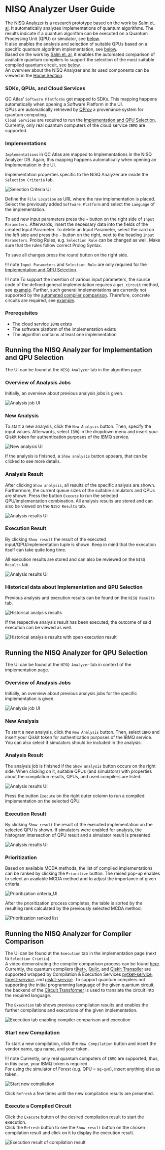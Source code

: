 
# NISQ Analyzer User Guide
The [NISQ Analyzer](https://github.com/UST-QuAntiL/nisq-analyzer) is a research prototype based on the work by [Salm et. al](https://link.springer.com/chapter/10.1007/978-3-030-64846-6_5). 
It automatically analyzes implementations of quantum algorithms. 
The results indicate if a quantum algorithm can be executed on a Quantum Processing Unit (QPU) or simulator, see [below](#running-the-nisq-analyzer-for-implementation-and-qpu-selection).  
It also enables the analysis and selection of suitable QPUs based on a specific quantum algorithm implementation, see [below](#running-the-nisq-analyzer-for-qpu-selection).  
Based on the work by [Salm et. al](https://link.springer.com/chapter/10.1007/978-3-030-87568-8_4), it enables the automated comparison of available quantum compilers to support the selection of the most suitable compiled quantum circuit, see [below](#running-the-nisq-analyzer-for-compiler-comparison).  
An overview about the NISQ Analyzer and its used components can be viewed in the [Home Section](../index.md).

### SDKs, QPUs, and Cloud Services

QC Atlas' `Software Platforms` get mapped to SDKs. 
This mapping happens automatically when opening a Software Platform in the UI.   
QPUs are automatically retrieved by [QProv](https://github.com/UST-QuAntiL/qprov) a provenance system for quantum computing.   
`Cloud Services` are required to run the [Implementation and QPU Selection](#running-the-nisq-analyzer-for-implementation-and-qpu-selection).  
Currently, only real quantum computers of the cloud service `IBMQ` are supported.

### Implementations

`Implementations` in QC Atlas are mapped to Implementations in the NISQ Analyzer DB.
Again, this mapping happens automatically when opening an Implementation in the UI.

Implementation properties specific to the NISQ Analyzer are inside the `Selection Criteria` tab.

![Selection Criteria UI](./images/nisq_analyzer/implementation_selectionCriteria.png)

Define the `File Location` as URL where the raw implementation is placed.
Select the previously added `Software Platform` and select the `Language` of the implementation. 

To add new input parameters press the `+` button on the right side of `Input Parameters`. Afterwards, insert the necessary data into the fields of the created Input Parameter.
To delete an Input Parameter, select the card on the left side and press the `-` button on the right, next to the heading `Input Parameters`.
Prolog Rules, e.g. `Selection Rule` can be changed as well. Make sure that the rules follow correct Prolog Syntax.

To save all changes press the round button on the right side.

!!! note 
    `Input Parameters` and `Selection Rule` are only required for the [Implementation and QPU Selection](#running-the-nisq-analyzer-for-implementation-and-qpu-selection).  
    
!!! note 
    To support the insertion of various input parameters, the source code of the defined general implementation requires a `get_circuit` method, see [example](https://raw.githubusercontent.com/UST-QuAntiL/nisq-analyzer-content/master/example-implementations/Shor/shor-general-qiskit.py). Further, such general implementations are currently not supported by the [automated compiler comparison](#running-the-nisq-analyzer-for-compiler-comparison). Therefore, concrete circuits are required, see [example](https://raw.githubusercontent.com/UST-QuAntiL/nisq-analyzer-content/master/compiler-selection/Shor/shor-fix-15-qiskit.py).

### Prerequisites

* The cloud service `IBMQ` exists
* The software platform of the implementation exists
* The algorithm contains at least one implementation

## Running the NISQ Analyzer for Implementation and QPU Selection

The UI can be found at the `NISQ Analyzer` tab in the algorithm page.

### Overview of Analysis Jobs

Initially, an overview about previous analysis jobs is given.

![Analysis job UI](./images/nisq_analyzer/analysis-jobs-overview.png)

### New Analysis

To start a new analysis, click the `New Analysis` button.
Then, specify the input values. Afterwards, select `IBMQ` in the dropdown menu and insert your Qiskit token for authentication purposes of the IBMQ service.

![New analysis UI](./images/nisq_analyzer/new-analysis.png)

If the analysis is finished, a `Show analysis` button appears, that can be clicked to see more details.

### Analysis Result

After clicking `Show analysis`, all results of the specific analysis are shown. 
Furthermore, the current queue sizes of the suitable simulators and QPUs are shown.
Press the button `Execute` to run the selected QPU/implementation combination.
All analysis results are stored and can also be viewed on the `NISQ Results` tab.

![Analysis results UI](./images/nisq_analyzer/analysis-overview.png)

### Execution Result

By clicking `Show result` the result of the executed input/QPU/implementation tuple is shown.
Keep in mind that the execution itself can take quite long time.

All execution results are stored and can also be reviewed on the `NISQ Results` tab.

![Analysis results UI](./images/nisq_analyzer/analysis-execution-result.png)

### Historical data about Implementation and QPU Selection

Previous analysis and execution results can be found on the `NISQ Results` tab.

![Historical analysis results](./images/nisq_analyzer/results.png)

If the respective analysis result has been executed, the outcome of said execution can be viewed as well.

![Historical analysis results with open execution result](./images/nisq_analyzer/results_open.png)

## Running the NISQ Analyzer for QPU Selection

The UI can be found at the `NISQ Analyzer` tab in context of the implementation page.

### Overview of Analysis Jobs

Initially, an overview about previous analysis jobs for the specific implementation is given.

![Analysis job UI](./images/nisq_analyzer/implementation-analysis-jobs-overview.png)

### New Analysis

To start a new analysis, click the `New Analysis` button.
Then, select `IBMQ` and insert your Qiskit token for authentication purposes of the IBMQ service.
You can also select if simulators should be included in the analysis.

### Analysis Result

The analysis job is finished if the ``Show analysis`` button occurs on the right side.
When clicking on it, suitable QPUs (and simulators) with properties about the compilation results, QPUs, and used compilers are listed.

![Analysis results UI](./images/nisq_analyzer/implementation-analysis-result.png)

Press the button `Execute` on the right outer column to run a compiled implementation on the selected QPU.

### Execution Result

By clicking `Show result` the result of the executed implementation on the selected QPU is shown.
If simulators were enabled for analysis, the histogram intersection of QPU result and a simulator result is presented.

![Analysis results UI](./images/nisq_analyzer/implementation-qpu-execution-result.png)

### Prioritization

Based on available MCDA methods, the list of compiled implementations can be ranked by clicking the `Prioritize` button.
The raised pop-up enables to select an available MCDA method and to adjust the importance of given criteria.

![Prioritization criteria_UI](./images/nisq_analyzer/implementation-analysis-mcda-criteria.png)

After the prioritization process completes, the table is sorted by the resulting rank calculated by the previously selected MCDA method.

![Prioritization ranked list](./images/nisq_analyzer/implementation-analysis-prioritized-list.png)

## Running the NISQ Analyzer for Compiler Comparison

The UI can be found at the `Execution` tab in the implementation page (next to `Selection Crietia`).  
A video demonstrating the compiler comparison process can be found [here](https://www.youtube.com/watch?v=I5l8vaA-zO8&feature=youtu.be).
Currently, the quantum compilers [t|ket>](https://github.com/CQCL/pytket), [Quilc](https://github.com/rigetti/quilc), and [Qiskit Transpiler](https://github.com/Qiskit) are supported wrapped by Compilation & Execution Services [pytket-service](https://github.com/UST-QuAntiL/pytket-service), [forest-service](https://github.com/UST-QuAntiL/forest-service), and [qiskit-service](https://github.com/UST-QuAntiL/qiskit-service).
To support quantum compilers not supporting the initial programming language of the given quantum circuit, the backend of the [Circuit Transformer](./circuit-transformer.md) is used to translate the circuit into the required language.

The `Execution` tab shows previous compilation results and enables the further compilations and executions of the given implementation.

![Execution tab enabling compiler comparison and execution](./images/nisq_analyzer/impl-execution.png)

### Start new Compilation

To start a new compilation, click the `New Compilation` button and insert the vendor name, qpu name, and your token.

!!! note 
    Currently, only real quantum computers of `IBMQ` are supported, thus, in this case, your IBMQ token is required.  
    For using the simulator of Forest (e.g. QPU = `9q-qvm`), insert anything else as token.

![Start new compilation](./images/nisq_analyzer/new-compilation.png)

Click `Refresh` a few times until the new compilation results are presented.

### Execute a Compiled Circuit

Click the `Execute` button of the desired compilation result to start the execution.   
Click the `Refresh` button to see the `Show result` button on the chosen compilation result and click on it to display the execution result.

![Execution result of compilation result](./images/nisq_analyzer/impl-execution-result.png)

